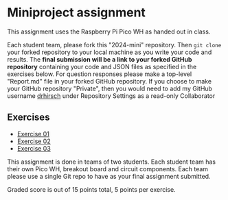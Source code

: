 # Miniproject assignment

This assignment uses the Raspberry Pi Pico WH as handed out in class.

Each student team, please fork this "2024-mini" repository.
Then `git clone` your forked repository to your local machine as you write your code and results.
The **final submission will be a link to your forked GitHub repository** containing your code and JSON files as specified in the exercises below.
For question responses please make a top-level "Report.md" file in your forked GitHub repository.
If you choose to make your GitHub repository "Private", then you would need to add my GitHub username
[drhirsch](https://github.com/drhirsch)
under Repository Settings as a read-only Collaborator

## Exercises

* [Exercise 01](./exercise01.md)
* [Exercise 02](./exercise02.md)
* [Exercise 03](./exercise03.md)

This assignment is done in teams of two students.
Each student team has their own Pico WH, breakout board and circuit components.
Each team please use a single Git repo to have as your final assignment submitted.

Graded score is out of 15 points total, 5 points per exercise.

